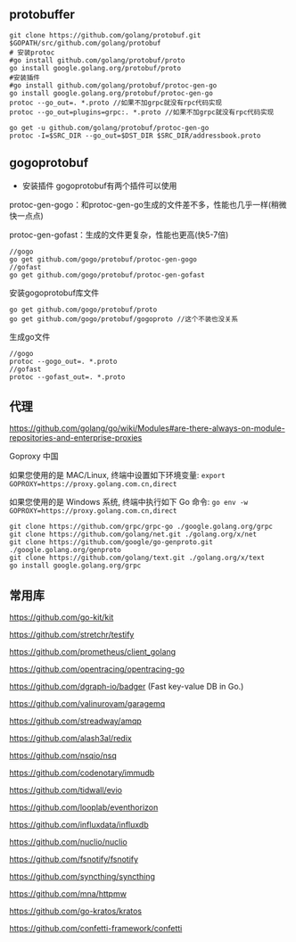 ## protobuffer

```shell
git clone https://github.com/golang/protobuf.git $GOPATH/src/github.com/golang/protobuf
# 安装protoc 
#go install github.com/golang/protobuf/proto
go install google.golang.org/protobuf/proto
#安装插件
#go install github.com/golang/protobuf/protoc-gen-go
go install google.golang.org/protobuf/protoc-gen-go
protoc --go_out=. *.proto //如果不加grpc就没有rpc代码实现
protoc --go_out=plugins=grpc:. *.proto //如果不加grpc就没有rpc代码实现

go get -u github.com/golang/protobuf/protoc-gen-go
protoc -I=$SRC_DIR --go_out=$DST_DIR $SRC_DIR/addressbook.proto
```

## gogoprotobuf

* 安装插件
gogoprotobuf有两个插件可以使用

protoc-gen-gogo：和protoc-gen-go生成的文件差不多，性能也几乎一样(稍微快一点点)

protoc-gen-gofast：生成的文件更复杂，性能也更高(快5-7倍) 
```shell
//gogo
go get github.com/gogo/protobuf/protoc-gen-gogo
//gofast
go get github.com/gogo/protobuf/protoc-gen-gofast
```
安装gogoprotobuf库文件
```shell
go get github.com/gogo/protobuf/proto
go get github.com/gogo/protobuf/gogoproto //这个不装也没关系
```
生成go文件
```shell
//gogo
protoc --gogo_out=. *.proto
//gofast
protoc --gofast_out=. *.proto 
```
## 代理

https://github.com/golang/go/wiki/Modules#are-there-always-on-module-repositories-and-enterprise-proxies

Goproxy 中国

如果您使用的是 MAC/Linux, 终端中设置如下环境变量:
`export GOPROXY=https://proxy.golang.com.cn,direct`

如果您使用的是 Windows 系统, 终端中执行如下 Go 命令:
`go env -w GOPROXY=https://proxy.golang.com.cn,direct`

```shell
git clone https://github.com/grpc/grpc-go ./google.golang.org/grpc
git clone https://github.com/golang/net.git ./golang.org/x/net
git clone https://github.com/google/go-genproto.git ./google.golang.org/genproto
git clone https://github.com/golang/text.git ./golang.org/x/text
go install google.golang.org/grpc
```

## 常用库

https://github.com/go-kit/kit

https://github.com/stretchr/testify

https://github.com/prometheus/client_golang

https://github.com/opentracing/opentracing-go

https://github.com/dgraph-io/badger (Fast key-value DB in Go.)

https://github.com/valinurovam/garagemq

https://github.com/streadway/amqp

https://github.com/alash3al/redix

https://github.com/nsqio/nsq

https://github.com/codenotary/immudb

https://github.com/tidwall/evio

https://github.com/looplab/eventhorizon

https://github.com/influxdata/influxdb

https://github.com/nuclio/nuclio

https://github.com/fsnotify/fsnotify

https://github.com/syncthing/syncthing

https://github.com/mna/httpmw

https://github.com/go-kratos/kratos

https://github.com/confetti-framework/confetti
